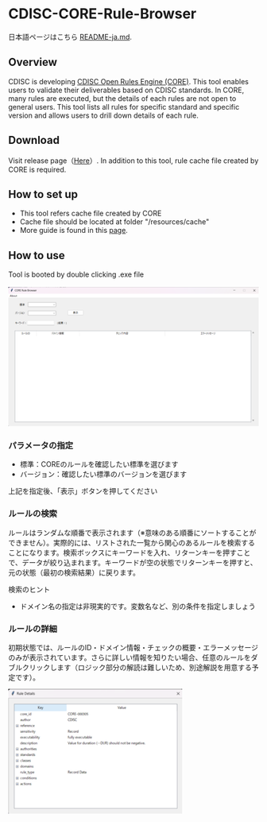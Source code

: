 # CDISC-CORE-Rule-Browser

日本語ページはこちら [README-ja.md](https://github.com/HajimeShimizu/CDISC-CORE-Rule-Browser/blob/main/README-ja.md).

## Overview
CDISC is developing [CDISC Open Rules Engine (CORE)](https://github.com/cdisc-org/cdisc-rules-engine). This tool enables users to validate their deliverables based on CDISC standards. In CORE, many rules are executed, but the details of each rules are not open to general users. This tool lists all rules for specific standard and specific version and allows users to drill down details of each rule.

## Download
Visit release page（[Here](https://github.com/HajimeShimizu/CDISC-CORE-Rule-Browser/releases)）. In addition to this tool, rule cache file created by CORE is required.

## How to set up
- This tool refers cache file created by CORE
- Cache file should be located at folder "/resources/cache"
- More guide is found in this [page](https://note.com/cdisc/n/n2e23f6e1dad1).

## How to use
Tool is booted by double clicking .exe file\
\
<img width="600" alt="image" src="core_rule_browser.png">

### パラメータの指定
- 標準：COREのルールを確認したい標準を選びます
- バージョン：確認したい標準のバージョンを選びます

上記を指定後、「表示」ボタンを押してください

### ルールの検索
ルールはランダムな順番で表示されます（※意味のある順番にソートすることができません）。実際的には、リストされた一覧から関心のあるルールを検索することになります。検索ボックスにキーワードを入れ、リターンキーを押すことで、データが絞り込まれます。キーワードが空の状態でリターンキーを押すと、元の状態（最初の検索結果）に戻ります。

検索のヒント
- ドメイン名の指定は非現実的です。変数名など、別の条件を指定しましょう

### ルールの詳細
初期状態では、ルールのID・ドメイン情報・チェックの概要・エラーメッセージのみが表示されています。さらに詳しい情報を知りたい場合、任意のルールをダブルクリックします（ロジック部分の解読は難しいため、別途解説を用意する予定です）。

<img width="350" alt="image" src="core_rule_browser_detail.png">




